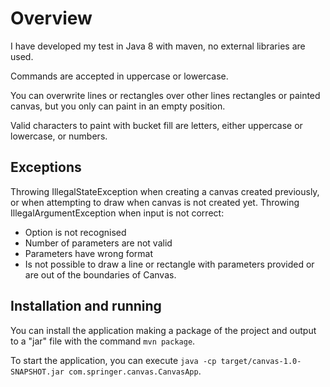 Overview
========
I have developed my test in Java 8 with maven, no external libraries are used.

Commands are accepted in uppercase or lowercase.

You can overwrite lines or rectangles over other lines rectangles or painted canvas, but you only can paint in an empty position.

Valid characters to paint with bucket fill are letters, either uppercase or lowercase, or numbers.

## Exceptions
Throwing IllegalStateException when creating a canvas created previously, or when attempting to draw when canvas is not created yet.
Throwing IllegalArgumentException when input is not correct:
- Option is not recognised
- Number of parameters are not valid
- Parameters have wrong format
- Is not possible to draw a line or rectangle with parameters provided or are out of the boundaries of Canvas.

## Installation and running
You can install the application making a package of the project and output to a "jar" file with the command `mvn package`.

To start the application, you can execute `java -cp target/canvas-1.0-SNAPSHOT.jar com.springer.canvas.CanvasApp`.
